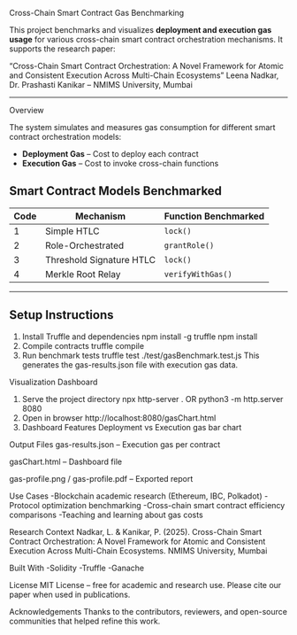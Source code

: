 Cross-Chain Smart Contract Gas Benchmarking

This project benchmarks and visualizes **deployment and execution gas usage** for various cross-chain smart contract orchestration mechanisms. It supports the research paper:

“Cross-Chain Smart Contract Orchestration: A Novel Framework for Atomic and Consistent Execution Across Multi-Chain Ecosystems”
Leena Nadkar, Dr. Prashasti Kanikar – NMIMS University, Mumbai

---

Overview

The system simulates and measures gas consumption for different smart contract orchestration models:
- **Deployment Gas** – Cost to deploy each contract
- **Execution Gas** – Cost to invoke cross-chain functions

## Smart Contract Models Benchmarked

| Code | Mechanism                  | Function Benchmarked         |
|------|----------------------------|-------------------------------|
| 1    | Simple HTLC                | `lock()`                      |
| 2    | Role-Orchestrated          | `grantRole()`                 |
| 3    | Threshold Signature HTLC   | `lock()`                      |
| 4    | Merkle Root Relay          | `verifyWithGas()`             |

---


##  Setup Instructions

1. Install Truffle and dependencies
npm install -g truffle
npm install
2. Compile contracts
truffle compile
3. Run benchmark tests
truffle test ./test/gasBenchmark.test.js
This generates the gas-results.json file with execution gas data.

Visualization Dashboard
1. Serve the project directory
npx http-server .
OR
python3 -m http.server 8080
2. Open in browser
http://localhost:8080/gasChart.html
3. Dashboard Features
Deployment vs Execution gas bar chart


Output Files
gas-results.json – Execution gas per contract

gasChart.html – Dashboard file

gas-profile.png / gas-profile.pdf – Exported report

Use Cases
-Blockchain academic research (Ethereum, IBC, Polkadot)
-Protocol optimization benchmarking
-Cross-chain smart contract efficiency comparisons
-Teaching and learning about gas costs

Research Context
Nadkar, L. & Kanikar, P. (2025). Cross-Chain Smart Contract Orchestration: A Novel Framework for Atomic and Consistent Execution Across Multi-Chain Ecosystems.
NMIMS University, Mumbai

Built With
-Solidity
-Truffle
-Ganache


License
MIT License – free for academic and research use. Please cite our paper when used in publications.

Acknowledgements
Thanks to the contributors, reviewers, and open-source communities that helped refine this work.


